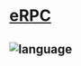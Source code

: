 # [eRPC](https://github.com/lmgty/eRPC)

![language](https://img.shields.io/badge/language-java-green.svg)
---